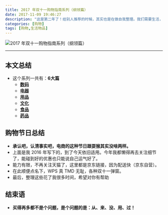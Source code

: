 ```yaml
---
title: 2017 年双十一购物指南系列（纲领篇）
date: 2017-11-09 19:46:27
description: "这是第二年了！给别人推荐的时候，其实也是在做自我整理。我们需要生活，生活需要物品，仅此而已！"
categories: [购物]
tags: [购物,生活物品]
---
```



<!-- more -->

![2017 年双十一购物指南系列（纲领篇）](http://img.youmeek.com/2016/20161111-introduction.jpg)


--------------------

## 本文总结

- 这个系列一共有：**6大篇**
    - **[数码](http://www.youmeek.com/20171111-digital/)**
    - **[电器](http://www.youmeek.com/20171111-electric/)**
    - **[用品](http://www.youmeek.com/20171111-commodity/)**
    - **[文化](http://www.youmeek.com/20171111-culture/)**
    - **[食品](http://www.youmeek.com/20171111-food/)**
    - **[药品](http://www.youmeek.com/20171111-medicine/)**

## 购物节日总结

- **承认吧，认清事实吧，电商的这种节日跟耍猴其实没啥两样。** 
- 上面是我 2016 年写下的，到了今天依旧适用。今年我都懒得再去关注细节了，能碰到好的优惠也只能说自己运气好了。
- 能力有限，不再关注天猫了，这里都是京东链接，因为配送快（京东自营）。
- 在此顺便点名下，WPS 真 TMD 无耻，各种双十一弹窗。
- 最后，整理这些花了我很多时间，希望对你有帮助

## 结束语

- **买得再多都不是个问题，是个问题的是：从、来、没、用、过！**
